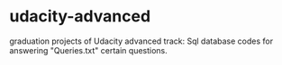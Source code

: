 # udacity-advanced
graduation projects of Udacity advanced track:
Sql database codes for answering "Queries.txt" certain questions.

